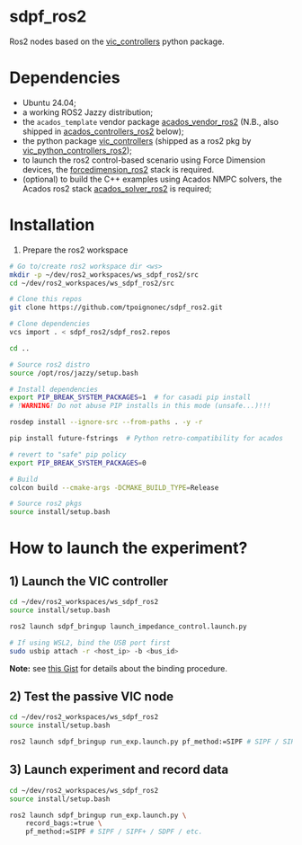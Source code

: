 # sdpf_ros2
Ros2 nodes based on the [vic_controllers](https://github.com/tpoignonec/vic_python_controllers) python package.

# Dependencies

- Ubuntu 24.04;
- a working ROS2 Jazzy distribution;
- the `acados_template` vendor package [acados_vendor_ros2](https://github.com/tpoignonec/acados_vendor_ros2.git) (N.B., also shipped in [acados_controllers_ros2](https://github.com/tpoignonec/acados_controllers_ros2.git) below);
- the python package [vic_controllers](https://github.com/tpoignonec/vic_python_controllers.git) (shipped as a ros2 pkg by [vic_python_controllers_ros2](https://github.com/tpoignonec/vic_python_controllers_ros2.git));
- to launch the ros2 control-based scenario using Force Dimension devices, the [forcedimension_ros2](https://github.com/ICube-Robotics/forcedimension_ros2.git) stack is required.
- (optional) to build the C++ examples using Acados NMPC solvers, the Acados ros2 stack [acados_solver_ros2](https://github.com/ICube-Robotics/acados_solver_ros2.git) is required;

# Installation

1) Prepare the ros2 workspace


```bash
# Go to/create ros2 workspace dir <ws>
mkdir -p ~/dev/ros2_workspaces/ws_sdpf_ros2/src
cd ~/dev/ros2_workspaces/ws_sdpf_ros2/src

# Clone this repos
git clone https://github.com/tpoignonec/sdpf_ros2.git

# Clone dependencies
vcs import . < sdpf_ros2/sdpf_ros2.repos

cd ..
```

```bash
# Source ros2 distro
source /opt/ros/jazzy/setup.bash

# Install dependencies
export PIP_BREAK_SYSTEM_PACKAGES=1  # for casadi pip install
# !WARNING! Do not abuse PIP installs in this mode (unsafe...)!!!

rosdep install --ignore-src --from-paths . -y -r

pip install future-fstrings  # Python retro-compatibility for acados

# revert to "safe" pip policy
export PIP_BREAK_SYSTEM_PACKAGES=0

# Build
colcon build --cmake-args -DCMAKE_BUILD_TYPE=Release
```

```bash
# Source ros2 pkgs
source install/setup.bash
```

# How to launch the experiment?

## 1) Launch the VIC controller

```bash
cd ~/dev/ros2_workspaces/ws_sdpf_ros2
source install/setup.bash

ros2 launch sdpf_bringup launch_impedance_control.launch.py
```

```bash
# If using WSL2, bind the USB port first
sudo usbip attach -r <host_ip> -b <bus_id>
```
__Note:__ see [this Gist](https://gist.github.com/tpoignonec/762a108b25a460eb98e0d05412f4da18) for details about the binding procedure.

## 2) Test the passive VIC node


```bash
cd ~/dev/ros2_workspaces/ws_sdpf_ros2
source install/setup.bash

ros2 launch sdpf_bringup run_exp.launch.py pf_method:=SIPF # SIPF / SIPF+ / SDPF / etc.
```

## 3) Launch experiment and record data

```bash
cd ~/dev/ros2_workspaces/ws_sdpf_ros2
source install/setup.bash

ros2 launch sdpf_bringup run_exp.launch.py \
    record_bags:=true \
    pf_method:=SIPF # SIPF / SIPF+ / SDPF / etc.
```
